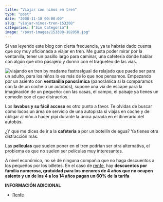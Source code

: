 ```yaml
---
title: "Viajar con niños en tren"
type: "post"
date: "2008-11-10 00:00:00"
slug: "viajar-ninos-tren-153308"
categories: ["Sin Categoría"]
image: "/post-images/153308-102050.jpg"
---
```


Si vas leyendo este blog con cierta frecuencia, ya te habrás dado cuenta que soy muy aficionada a viajar en tren. Me gusta poder mirar por la ventanilla, tener un pasillo largo para caminar, una cafetería dónde hablar con algún que otro pasajero y dormir con el traqueteo de las vías.

![viajando en tren by madame fastras](/post-images/153308-102050.jpg "viajando en tren by madame fastras")Igual de relajado que puede ser para un adulto, para los niños lo es más de lo que nos pensamos. Empezando por un asiento con **ventanilla panorámica** (panorámica si la comparamos con la de un coche o un autobús), supone una via de escape para la imaginación de un pequeño: con las casas, el campo, el paisaje ya tienes un comodín con el que distraerlos.

Los **lavabos y su fácil acceso** es otro punto a favor. Te olvidas de buscar como locos un área de servicio de una autopista si viajas en coche y de obligar al niño a hacer pipi durante la única parada en el itinerario del autobús.

¿Y que me dices de ir a la **cafetería** a por un botellín de agua? Ya tienes otra distracción más.

Las **películas** que suelen poner en el tren podrían ser otra alternativa, el problema es que no suelen ser películas muy interesantes.

A nivel económico, no sé de ninguna compañia que no haga descuentos a los pequeños por los billetes. En el caso de [renfe](http://www.renfe.es/), hay **descuentos por familia numerosa, gratuidad para los menores de 4 años que no ocupen asiento y un de los 4 a los 14 años pagan un 60% de la tarifa**

**INFORMACIÓN ADICIONAL**

- [Renfe](http://www.renfe.es/)